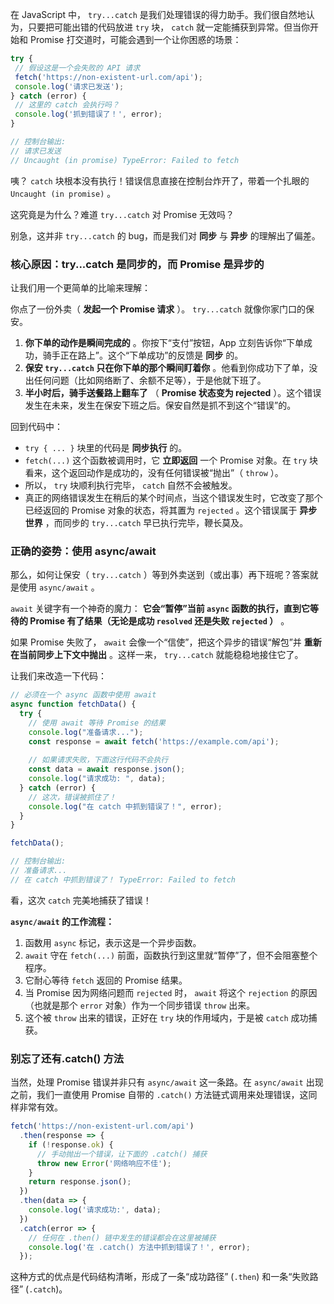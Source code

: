 在 JavaScript 中， `try...catch` 是我们处理错误的得力助手。我们很自然地认为，只要把可能出错的代码放进 `try` 块， `catch` 就一定能捕获到异常。但当你开始和 Promise 打交道时，可能会遇到一个让你困惑的场景：

```js
try {
 // 假设这是一个会失败的 API 请求
 fetch('https://non-existent-url.com/api'); 
 console.log('请求已发送');
} catch (error) {
 // 这里的 catch 会执行吗？
 console.log('抓到错误了！', error);
}

// 控制台输出:
// 请求已发送
// Uncaught (in promise) TypeError: Failed to fetch
```

咦？ `catch` 块根本没有执行！错误信息直接在控制台炸开了，带着一个扎眼的 `Uncaught (in promise)` 。

这究竟是为什么？难道 `try...catch` 对 Promise 无效吗？

别急，这并非 `try...catch` 的 bug，而是我们对 **同步** 与 **异步** 的理解出了偏差。

### 核心原因：**try...catch 是同步的，而 Promise 是异步的**

让我们用一个更简单的比喻来理解：

你点了一份外卖（ **发起一个 Promise 请求** ）。 `try...catch` 就像你家门口的保安。

1. **你下单的动作是瞬间完成的** 。你按下“支付”按钮，App 立刻告诉你“下单成功，骑手正在路上”。这个“下单成功”的反馈是 **同步** 的。
2. **保安 `try...catch` 只在你下单的那个瞬间盯着你** 。他看到你成功下了单，没出任何问题（比如网络断了、余额不足等），于是他就下班了。
3. **半小时后，骑手送餐路上翻车了** （ **Promise 状态变为 rejected** ）。这个错误发生在未来，发生在保安下班之后。保安自然是抓不到这个“错误”的。

回到代码中：

- `try { ... }` 块里的代码是 **同步执行** 的。
- `fetch(...)` 这个函数被调用时，它 **立即返回** 一个 Promise 对象。在 `try` 块看来，这个返回动作是成功的，没有任何错误被“抛出”（ `throw` ）。
- 所以， `try` 块顺利执行完毕， `catch` 自然不会被触发。
- 真正的网络错误发生在稍后的某个时间点，当这个错误发生时，它改变了那个已经返回的 Promise 对象的状态，将其置为 `rejected` 。这个错误属于 **异步世界** ，而同步的 `try...catch` 早已执行完毕，鞭长莫及。

### 正确的姿势：使用 async/await

那么，如何让保安（ `try...catch` ）等到外卖送到（或出事）再下班呢？答案就是使用 `async/await` 。

`await` 关键字有一个神奇的魔力： **它会“暂停”当前 `async` 函数的执行，直到它等待的 Promise 有了结果（无论是成功 `resolved` 还是失败 `rejected` ）** 。

如果 Promise 失败了， `await` 会像一个“信使”，把这个异步的错误“解包”并 **重新在当前同步上下文中抛出** 。这样一来， `try...catch` 就能稳稳地接住它了。

让我们来改造一下代码：

```js
// 必须在一个 async 函数中使用 await
async function fetchData() {
  try {
    // 使用 await 等待 Promise 的结果
    console.log("准备请求...");
    const response = await fetch('https://example.com/api');
    
    // 如果请求失败，下面这行代码不会执行
    const data = await response.json();
    console.log("请求成功: ", data);
  } catch (error) {
    // 这次，错误被抓住了！
    console.log("在 catch 中抓到错误了！", error);
  }
}

fetchData();

// 控制台输出:
// 准备请求...
// 在 catch 中抓到错误了！ TypeError: Failed to fetch
```

看，这次 `catch` 完美地捕获了错误！

**`async/await` 的工作流程：**

1. 函数用 `async` 标记，表示这是一个异步函数。
2. `await` 守在 `fetch(...)` 前面，函数执行到这里就“暂停”了，但不会阻塞整个程序。
3. 它耐心等待 `fetch` 返回的 Promise 结果。
4. 当 Promise 因为网络问题而 `rejected` 时， `await` 将这个 `rejection` 的原因（也就是那个 `error` 对象）作为一个同步错误 `throw` 出来。
5. 这个被 `throw` 出来的错误，正好在 `try` 块的作用域内，于是被 `catch` 成功捕获。

### 别忘了还有.catch() 方法

当然，处理 Promise 错误并非只有 `async/await` 这一条路。在 `async/await` 出现之前，我们一直使用 Promise 自带的 `.catch()` 方法链式调用来处理错误，这同样非常有效。

```js
fetch('https://non-existent-url.com/api')
  .then(response => {
    if (!response.ok) {
      // 手动抛出一个错误，让下面的 .catch() 捕获
      throw new Error('网络响应不佳');
    }
    return response.json();
  })
  .then(data => {
    console.log('请求成功:', data);
  })
  .catch(error => {
    // 任何在 .then() 链中发生的错误都会在这里被捕获
    console.log('在 .catch() 方法中抓到错误了！', error);
  });
```

这种方式的优点是代码结构清晰，形成了一条“成功路径” (`.then`) 和一条“失败路径” (`.catch`)。
